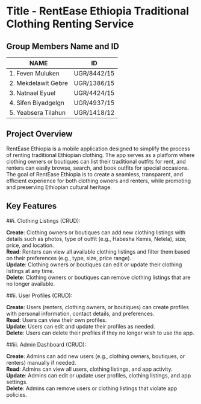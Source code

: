 # Title - RentEase Ethiopia Traditional Clothing Renting Service
## Group Members Name and ID
| NAME                  | ID            |
| ----------------------| ------------- |
| 1. Feven Muluken      | UGR/8442/15   |
| 2. Mekdelawit Gebre   | UGR/1386/15   |
| 3. Natnael Eyuel      | UGR/4424/15   |
| 4. Sifen Biyadgelgn   | UGR/4937/15   |
| 5. Yeabsera Tilahun   | UGR/1418/12   |


## Project Overview
RentEase Ethiopia is a mobile application designed to simplify the process of renting traditional Ethiopian clothing. The app serves as a platform where clothing owners or boutiques can list their traditional outfits for rent, and renters can easily browse, search, and book outfits for special occasions. The goal of RentEase Ethiopia is to create a seamless, transparent, and efficient experience for both clothing owners and renters, while promoting and preserving Ethiopian cultural heritage.

## Key Features

##i. Clothing Listings (CRUD):

**Create**: Clothing owners or boutiques can add new clothing listings with details such as photos, type of outfit (e.g., Habesha Kemis, Netela), size, price, and location.<br/>
**Read**: Renters can view all available clothing listings and filter them based on their preferences (e.g., type, size, price range).<br/>
**Update**: Clothing owners or boutiques can edit or update their clothing listings at any time.<br/>
**Delete**: Clothing owners or boutiques can remove clothing listings that are no longer available.<br/>

##ii. User Profiles (CRUD):

**Create**: Users (renters, clothing owners, or boutiques) can create profiles with personal information, contact details, and preferences.<br/>
**Read**: Users can view their own profiles.<br/>
**Update**: Users can edit and update their profiles as needed.<br/>
**Delete**: Users can delete their profiles if they no longer wish to use the app.<br/>

##iii. Admin Dashboard (CRUD):

**Create**: Admins can add new users (e.g., clothing owners, boutiques, or renters) manually if needed.<br/>
**Read**: Admins can view all users, clothing listings, and app activity.<br/>
**Update**: Admins can edit or update user profiles, clothing listings, and app settings.<br/>
**Delete**: Admins can remove users or clothing listings that violate app policies.<br/>
